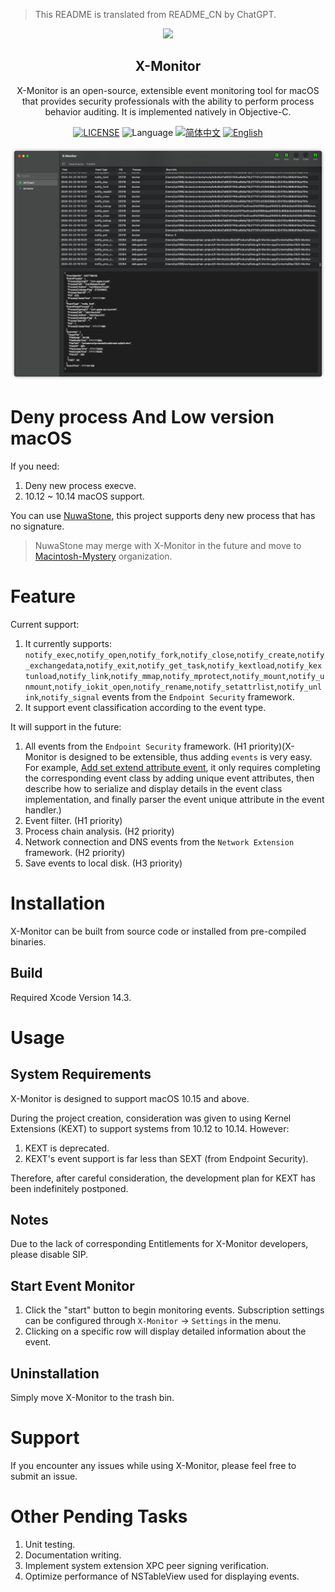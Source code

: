 > This README is translated from README_CN by ChatGPT.

<p align="center">
  <img src="https://raw.githubusercontent.com/lyq1996/X-Monitor/main/docs/X-Monitor.png" height="300"/>
   <h2 align="center">X-Monitor</h2>
</p>
<p align="center">
  <div align="center">X-Monitor is an open-source, extensible event monitoring tool for macOS that provides security professionals with the ability to perform process behavior auditing. It is implemented natively in Objective-C.
</div>
</p>
<p align="center">
    <a href="https://github.com/lyq1996/X-Monitor/blob/main/LICENSE"><img src="https://img.shields.io/badge/license-GPL--3.0-green" alt="LICENSE"></a>
    <img alt="Language" src="https://img.shields.io/badge/Language-Objective--C-blue.svg" />
    <a href="https://github.com/lyq1996/X-Monitor/blob/main/README_ZH_CN.md"><img src="https://img.shields.io/badge/lang-简体中文-red.svg" alt="简体中文"></a>
    <a href="https://github.com/lyq1996/X-Monitor/blob/main/README.md"><img src="https://img.shields.io/badge/lang-English-red.svg" alt="English"></a>
</p>

![GUI](docs/X-Monitor-GUI.png)

# Deny process And Low version macOS
If you need:
1. Deny new process execve.
2. 10.12 ~ 10.14 macOS support.

You can use [NuwaStone](https://github.com/ConradSun/NuwaStone), this project supports deny new process that has no signature.

> NuwaStone may merge with X-Monitor in the future and move to [Macintosh-Mystery](https://github.com/Macintosh-Mystery) organization.


# Feature
Current support:

1. It currently supports: `notify_exec`,`notify_open`,`notify_fork`,`notify_close`,`notify_create`,`notify_exchangedata`,`notify_exit`,`notify_get_task`,`notify_kextload`,`notify_kextunload`,`notify_link`,`notify_mmap`,`notify_mprotect`,`notify_mount`,`notify_unmount`,`notify_iokit_open`,`notify_rename`,`notify_setattrlist`,`notify_unlink`,`notify_signal` events from the `Endpoint Security` framework.
2. It support event classification according to the event type.

It will support in the future:

1. All events from the `Endpoint Security` framework. (H1 priority)(X-Monitor is designed to be extensible, thus adding `events` is very easy. For example, [Add set extend attribute event](https://github.com/lyq1996/X-Monitor/commit/cd659bbb7fbf4d6a26abf675a7e623fd341f4855), it only requires completing the corresponding event class by adding unique event attributes, then describe how to serialize and display details in the event class implementation, and finally parser the event unique attribute in the event handler.)
2. Event filter. (H1 priority)
3. Process chain analysis. (H2 priority)
4. Network connection and DNS events from the `Network Extension` framework. (H2 priority)
5. Save events to local disk. (H3 priority)

# Installation
X-Monitor can be built from source code or installed from pre-compiled binaries.

## Build
Required Xcode Version 14.3.

# Usage
## System Requirements
X-Monitor is designed to support macOS 10.15 and above.

During the project creation, consideration was given to using Kernel Extensions (KEXT) to support systems from 10.12 to 10.14. However:

1. KEXT is deprecated.
2. KEXT's event support is far less than SEXT (from Endpoint Security).

Therefore, after careful consideration, the development plan for KEXT has been indefinitely postponed.

## Notes
Due to the lack of corresponding Entitlements for X-Monitor developers, please disable SIP.

## Start Event Monitor
1. Click the "start" button to begin monitoring events. Subscription settings can be configured through `X-Monitor` -> `Settings` in the menu.
2. Clicking on a specific row will display detailed information about the event.

## Uninstallation
Simply move X-Monitor to the trash bin.

# Support
If you encounter any issues while using X-Monitor, please feel free to submit an issue.

# Other Pending Tasks
1. Unit testing.
2. Documentation writing.
3. Implement system extension XPC peer signing verification.
4. Optimize performance of NSTableView used for displaying events.